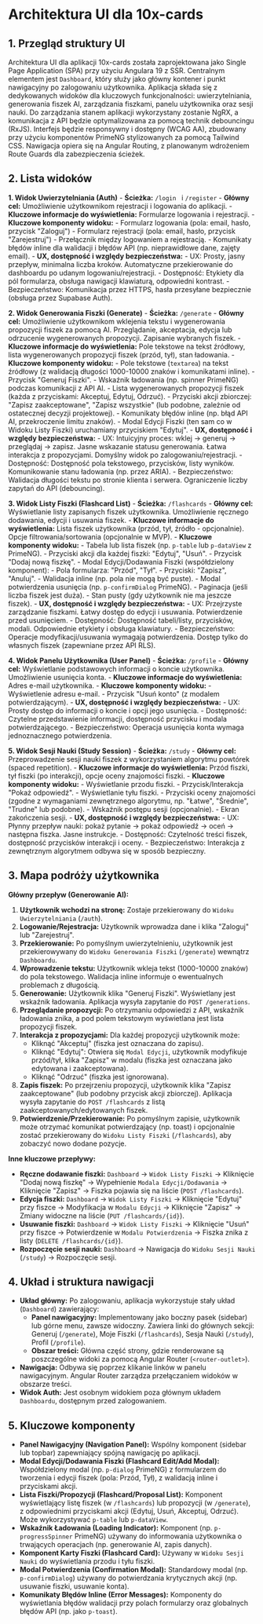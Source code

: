 # Architektura UI dla 10x-cards

## 1. Przegląd struktury UI

Architektura UI dla aplikacji 10x-cards została zaprojektowana jako Single Page Application (SPA) przy użyciu Angulara 19 z SSR. Centralnym elementem jest `Dashboard`, który służy jako główny kontener i punkt nawigacyjny po zalogowaniu użytkownika. Aplikacja składa się z dedykowanych widoków dla kluczowych funkcjonalności: uwierzytelniania, generowania fiszek AI, zarządzania fiszkami, panelu użytkownika oraz sesji nauki. Do zarządzania stanem aplikacji wykorzystany zostanie NgRX, a komunikacja z API będzie optymalizowana za pomocą technik debouncingu (RxJS). Interfejs będzie responsywny i dostępny (WCAG AA), zbudowany przy użyciu komponentów PrimeNG stylizowanych za pomocą Tailwind CSS. Nawigacja opiera się na Angular Routing, z planowanym wdrożeniem Route Guards dla zabezpieczenia ścieżek.

## 2. Lista widoków

**1. Widok Uwierzytelniania (Auth)**
    - **Ścieżka:** `/login ` i `/register`
    - **Główny cel:** Umożliwienie użytkownikom rejestracji i logowania do aplikacji.
    - **Kluczowe informacje do wyświetlenia:** Formularze logowania i rejestracji.
    - **Kluczowe komponenty widoku:**
        - Formularz logowania (pola: email, hasło, przycisk "Zaloguj")
        - Formularz rejestracji (pola: email, hasło, przycisk "Zarejestruj")
        - Przełącznik między logowaniem a rejestracją.
        - Komunikaty błędów inline dla walidacji i błędów API (np. nieprawidłowe dane, zajęty email).
    - **UX, dostępność i względy bezpieczeństwa:**
        - UX: Prosty, jasny przepływ, minimalna liczba kroków. Automatyczne przekierowanie do dashboardu po udanym logowaniu/rejestracji.
        - Dostępność: Etykiety dla pól formularza, obsługa nawigacji klawiaturą, odpowiedni kontrast.
        - Bezpieczeństwo: Komunikacja przez HTTPS, hasła przesyłane bezpiecznie (obsługa przez Supabase Auth).


**2. Widok Generowania Fiszki (Generate)**
    - **Ścieżka:** `/generate`
    - **Główny cel:** Umożliwienie użytkownikom wklejenia tekstu i wygenerowania propozycji fiszek za pomocą AI. Przeglądanie, akceptacja, edycja lub odrzucenie wygenerowanych propozycji. Zapisanie wybranych fiszek.
    - **Kluczowe informacje do wyświetlenia:** Pole tekstowe na tekst źródłowy, lista wygenerowanych propozycji fiszek (przód, tył), stan ładowania.
    - **Kluczowe komponenty widoku:**
        - Pole tekstowe (`textarea`) na tekst źródłowy (z walidacją długości 1000-10000 znaków i komunikatami inline).
        - Przycisk "Generuj Fiszki".
        - Wskaźnik ładowania (np. spinner PrimeNG) podczas komunikacji z API AI.
        - Lista wygenerowanych propozycji fiszek (każda z przyciskami: Akceptuj, Edytuj, Odrzuć).
        - Przyciski akcji zbiorczej: "Zapisz zaakceptowane", "Zapisz wszystkie" (lub podobne, zależnie od ostatecznej decyzji projektowej).
        - Komunikaty błędów inline (np. błąd API AI, przekroczenie limitu znaków).
        - Modal Edycji Fiszki (ten sam co w Widoku Listy Fiszki) uruchamiany przyciskiem "Edytuj".
    - **UX, dostępność i względy bezpieczeństwa:**
        - UX: Intuicyjny proces: wklej -> generuj -> przeglądaj -> zapisz. Jasne wskazanie statusu generowania. Łatwa interakcja z propozycjami. Domyślny widok po zalogowaniu/rejestracji.
        - Dostępność: Dostępność pola tekstowego, przycisków, listy wyników. Komunikowanie stanu ładowania (np. przez ARIA).
        - Bezpieczeństwo: Walidacja długości tekstu po stronie klienta i serwera. Ograniczenie liczby zapytań do API (debouncing).

**3. Widok Listy Fiszki (Flashcard List)**
    - **Ścieżka:** `/flashcards`
    - **Główny cel:** Wyświetlanie listy zapisanych fiszek użytkownika. Umożliwienie ręcznego dodawania, edycji i usuwania fiszek.
    - **Kluczowe informacje do wyświetlenia:** Lista fiszek użytkownika (przód, tył, źródło - opcjonalnie). Opcje filtrowania/sortowania (opcjonalnie w MVP).
    - **Kluczowe komponenty widoku:**
        - Tabela lub lista fiszek (np. `p-table` lub `p-dataView` z PrimeNG).
        - Przyciski akcji dla każdej fiszki: "Edytuj", "Usuń".
        - Przycisk "Dodaj nową fiszkę".
        - Modal Edycji/Dodawania Fiszki (współdzielony komponent):
            - Pola formularza: "Przód", "Tył".
            - Przyciski: "Zapisz", "Anuluj".
            - Walidacja inline (np. pola nie mogą być puste).
        - Modal potwierdzenia usunięcia (np. `p-confirmDialog` PrimeNG).
        - Paginacja (jeśli liczba fiszek jest duża).
        - Stan pusty (gdy użytkownik nie ma jeszcze fiszek).
    - **UX, dostępność i względy bezpieczeństwa:**
        - UX: Przejrzyste zarządzanie fiszkami. Łatwy dostęp do edycji i usuwania. Potwierdzenie przed usunięciem.
        - Dostępność: Dostępność tabeli/listy, przycisków, modali. Odpowiednie etykiety i obsługa klawiatury.
        - Bezpieczeństwo: Operacje modyfikacji/usuwania wymagają potwierdzenia. Dostęp tylko do własnych fiszek (zapewniane przez API RLS).

**4. Widok Panelu Użytkownika (User Panel)**
    - **Ścieżka:** `/profile`
    - **Główny cel:** Wyświetlanie podstawowych informacji o koncie użytkownika. Umożliwienie usunięcia konta.
    - **Kluczowe informacje do wyświetlenia:** Adres e-mail użytkownika.
    - **Kluczowe komponenty widoku:**
        - Wyświetlenie adresu e-mail.
        - Przycisk "Usuń konto" (z modalem potwierdzającym).
    - **UX, dostępność i względy bezpieczeństwa:**
        - UX: Prosty dostęp do informacji o koncie i opcji jego usunięcia.
        - Dostępność: Czytelne przedstawienie informacji, dostępność przycisku i modala potwierdzającego.
        - Bezpieczeństwo: Operacja usunięcia konta wymaga jednoznacznego potwierdzenia.

**5. Widok Sesji Nauki (Study Session)**
    - **Ścieżka:** `/study`
    - **Główny cel:** Przeprowadzenie sesji nauki fiszek z wykorzystaniem algorytmu powtórek (spaced repetition).
    - **Kluczowe informacje do wyświetlenia:** Przód fiszki, tył fiszki (po interakcji), opcje oceny znajomości fiszki.
    - **Kluczowe komponenty widoku:**
        - Wyświetlanie przodu fiszki.
        - Przycisk/Interakcja "Pokaż odpowiedź".
        - Wyświetlanie tyłu fiszki.
        - Przyciski oceny znajomości (zgodne z wymaganiami zewnętrznego algorytmu, np. "Łatwe", "Średnie", "Trudne" lub podobne).
        - Wskaźnik postępu sesji (opcjonalnie).
        - Ekran zakończenia sesji.
    - **UX, dostępność i względy bezpieczeństwa:**
        - UX: Płynny przepływ nauki: pokaż pytanie -> pokaż odpowiedź -> oceń -> następna fiszka. Jasne instrukcje.
        - Dostępność: Czytelność treści fiszek, dostępność przycisków interakcji i oceny.
        - Bezpieczeństwo: Interakcja z zewnętrznym algorytmem odbywa się w sposób bezpieczny.

## 3. Mapa podróży użytkownika

**Główny przepływ (Generowanie AI):**

1.  **Użytkownik wchodzi na stronę:** Zostaje przekierowany do `Widoku Uwierzytelniania` (`/auth`).
2.  **Logowanie/Rejestracja:** Użytkownik wprowadza dane i klika "Zaloguj" lub "Zarejestruj".
3.  **Przekierowanie:** Po pomyślnym uwierzytelnieniu, użytkownik jest przekierowywany do `Widoku Generowania Fiszki` (`/generate`) wewnątrz `Dashboardu`.
4.  **Wprowadzenie tekstu:** Użytkownik wkleja tekst (1000-10000 znaków) do pola tekstowego. Walidacja inline informuje o ewentualnych problemach z długością.
5.  **Generowanie:** Użytkownik klika "Generuj Fiszki". Wyświetlany jest wskaźnik ładowania. Aplikacja wysyła zapytanie do `POST /generations`.
6.  **Przeglądanie propozycji:** Po otrzymaniu odpowiedzi z API, wskaźnik ładowania znika, a pod polem tekstowym wyświetlana jest lista propozycji fiszek.
7.  **Interakcja z propozycjami:** Dla każdej propozycji użytkownik może:
    *   Kliknąć "Akceptuj" (fiszka jest oznaczana do zapisu).
    *   Kliknąć "Edytuj": Otwiera się `Modal Edycji`, użytkownik modyfikuje przód/tył, klika "Zapisz" w modalu (fiszka jest oznaczana jako edytowana i zaakceptowana).
    *   Kliknąć "Odrzuć" (fiszka jest ignorowana).
8.  **Zapis fiszek:** Po przejrzeniu propozycji, użytkownik klika "Zapisz zaakceptowane" (lub podobny przycisk akcji zbiorczej). Aplikacja wysyła zapytanie do `POST /flashcards` z listą zaakceptowanych/edytowanych fiszek.
9.  **Potwierdzenie/Przekierowanie:** Po pomyślnym zapisie, użytkownik może otrzymać komunikat potwierdzający (np. toast) i opcjonalnie zostać przekierowany do `Widoku Listy Fiszki` (`/flashcards`), aby zobaczyć nowo dodane pozycje.

**Inne kluczowe przepływy:**

*   **Ręczne dodawanie fiszki:** `Dashboard` -> `Widok Listy Fiszki` -> Kliknięcie "Dodaj nową fiszkę" -> Wypełnienie `Modala Edycji/Dodawania` -> Kliknięcie "Zapisz" -> Fiszka pojawia się na liście (`POST /flashcards`).
*   **Edycja fiszki:** `Dashboard` -> `Widok Listy Fiszki` -> Kliknięcie "Edytuj" przy fiszce -> Modyfikacja w `Modalu Edycji` -> Kliknięcie "Zapisz" -> Zmiany widoczne na liście (`PUT /flashcards/{id}`).
*   **Usuwanie fiszki:** `Dashboard` -> `Widok Listy Fiszki` -> Kliknięcie "Usuń" przy fiszce -> Potwierdzenie w `Modalu Potwierdzenia` -> Fiszka znika z listy (`DELETE /flashcards/{id}`).
*   **Rozpoczęcie sesji nauki:** `Dashboard` -> Nawigacja do `Widoku Sesji Nauki` (`/study`) -> Rozpoczęcie sesji.

## 4. Układ i struktura nawigacji

*   **Układ główny:** Po zalogowaniu, aplikacja wykorzystuje stały układ (`Dashboard`) zawierający:
    *   **Panel nawigacyjny:** Implementowany jako boczny pasek (sidebar) lub górne menu, zawsze widoczny. Zawiera linki do głównych sekcji: Generuj (`/generate`), Moje Fiszki (`/flashcards`), Sesja Nauki (`/study`), Profil (`/profile`).
    *   **Obszar treści:** Główna część strony, gdzie renderowane są poszczególne widoki za pomocą Angular Router (`<router-outlet>`).
*   **Nawigacja:** Odbywa się poprzez klikanie linków w panelu nawigacyjnym. Angular Router zarządza przełączaniem widoków w obszarze treści.
*   **Widok Auth:** Jest osobnym widokiem poza głównym układem `Dashboardu`, dostępnym przed zalogowaniem.

## 5. Kluczowe komponenty

*   **Panel Nawigacyjny (Navigation Panel):** Wspólny komponent (sidebar lub topbar) zapewniający spójną nawigację po aplikacji.
*   **Modal Edycji/Dodawania Fiszki (Flashcard Edit/Add Modal):** Współdzielony modal (np. `p-dialog` PrimeNG) z formularzem do tworzenia i edycji fiszek (pola: Przód, Tył), z walidacją inline i przyciskami akcji.
*   **Lista Fiszki/Propozycji (Flashcard/Proposal List):** Komponent wyświetlający listę fiszek (w `/flashcards`) lub propozycji (w `/generate`), z odpowiednimi przyciskami akcji (Edytuj, Usuń, Akceptuj, Odrzuć). Może wykorzystywać `p-table` lub `p-dataView`.
*   **Wskaźnik Ładowania (Loading Indicator):** Komponent (np. `p-progressSpinner` PrimeNG) używany do informowania użytkownika o trwających operacjach (np. generowanie AI, zapis danych).
*   **Komponent Karty Fiszki (Flashcard Card):** Używany w `Widoku Sesji Nauki` do wyświetlania przodu i tyłu fiszki.
*   **Modal Potwierdzenia (Confirmation Modal):** Standardowy modal (np. `p-confirmDialog`) używany do potwierdzania krytycznych akcji (np. usuwanie fiszki, usuwanie konta).
*   **Komunikaty Błędów Inline (Error Messages):** Komponenty do wyświetlania błędów walidacji przy polach formularzy oraz globalnych błędów API (np. jako `p-toast`). 